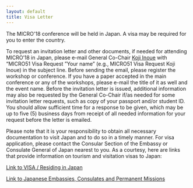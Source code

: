 ```yaml
---
layout: default
title: Visa Letter
---
```


The MICRO'18 conference will be held in Japan. A visa may be required for you to enter the country. 

To request an invitation letter and other documents, if needed for attending MICRO’18 in Japan, please e-mail General Co-Chair [Koji Inoue](micro51-visa@cpc.ait.kyushu-u.ac.jp) with “MICRO51 Visa Request ”Your name” (e.g., MICRO51 Visa Request Koji Inoue) in the subject line. Before sending the email, please register the workshop or conference. If you have a paper accepted in the main conference or any of the workshops, please e-mail the title of it as well and the event name. Before the invitation letter is issued, additional information may also be requested by the General Co-Chair if/as needed for some invitation letter requests, such as copy of your passport and/or student ID. You should allow sufficient time for a response to be given, which may be up to five (5) business days from receipt of all needed information for your request before the letter is emailed.

Please note that it is your responsibility to obtain all necessary documentation to visit Japan and to do so in a timely manner. For visa application, please contact the Consular Section of the Embassy or Consulate General of Japan nearest to you. As a courtesy, here are links that provide information on tourism and visitation visas to Japan: 

[Link to VISA / Residing in Japan](http://www.mofa.go.jp/j_info/visit/visa/)

[Link to Japanese Embassies, Consulates and Permanent Missions](https://www.mofa.go.jp/about/emb_cons/mofaserv.html)
